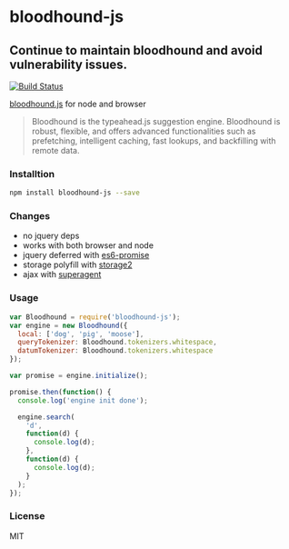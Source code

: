 # bloodhound-js

## Continue to maintain bloodhound and avoid vulnerability issues.

[![Build Status](https://travis-ci.org/pqx/bloodhound.svg)](https://travis-ci.org/pqx/bloodhound)

[bloodhound.js](https://github.com/twitter/typeahead.js/blob/master/doc/bloodhound.md) for node and browser

> Bloodhound is the typeahead.js suggestion engine. Bloodhound is robust, flexible, and offers advanced functionalities such as prefetching, intelligent caching, fast lookups, and backfilling with remote data.

### Installtion

```sh
npm install bloodhound-js --save
```

### Changes

- no jquery deps
- works with both browser and node
- jquery deferred with [es6-promise](https://www.npmjs.com/package/es6-promise)
- storage polyfill with [storage2](https://www.npmjs.com/package/storage2)
- ajax with [superagent](https://www.npmjs.com/package/superagent)

### Usage

```javascript
var Bloodhound = require('bloodhound-js');
var engine = new Bloodhound({
  local: ['dog', 'pig', 'moose'],
  queryTokenizer: Bloodhound.tokenizers.whitespace,
  datumTokenizer: Bloodhound.tokenizers.whitespace
});

var promise = engine.initialize();

promise.then(function() {
  console.log('engine init done');

  engine.search(
    'd',
    function(d) {
      console.log(d);
    },
    function(d) {
      console.log(d);
    }
  );
});
```

### License

MIT
